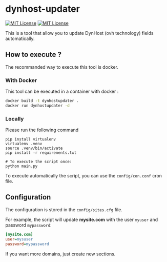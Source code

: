 # dynhost-updater

[![MIT License](https://img.shields.io/badge/license-MIT-yellow.svg)](https://github.com/5kyc0d3r/upnpy/blob/master/LICENSE)
[![MIT License](https://img.shields.io/badge/python-3-brightgreen)](https://github.com/Couapy/DynHostUpdater/)

This is a tool that allow you to update DynHost (ovh technology) fields automatically.

## How to execute ?

The recommanded way to execute this tool is docker.

### With Docker

This tool can be executed in a container with docker :

```bash
docker build -t dynhostupdater .
docker run dynhostupdater -d
```

### Locally

Please run the following command

```
pip install virtualenv
virtualenv .venv
source .venv/bin/activate
pip install -r requirements.txt

# To execute the script once:
python main.py
```

To execute automatically the script, you can use the `config/con.conf` cron file. 

## Configuration

The configuration is stored in the `config/sites.cfg` file.

For example, the script will update **mysite.com** with the user `myuser` and password `mypassword`:

```ini
[mysite.com]
user=mysuser
password=mypassword
```

If you want more domains, just create new sections.
